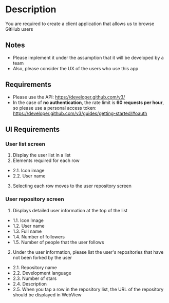 # Description

You are required to create a client application that allows us to browse GitHub users

## Notes
* Please implement it under the assumption that it will be developed by a team
* Also, please consider the UX of the users who use this app


## Requirements
* Please use the API: https://developer.github.com/v3/
* In the case of **no authentication**, the rate limit is **60 requests per hour**, so please use a personal access token: https://developer.github.com/v3/guides/getting-started/#oauth

## UI Requirements
### User list screen
1. Display the user list in a list
2. Elements required for each row
- 2.1. Icon image
- 2.2. User name
3. Selecting each row moves to the user repository screen

### User repository screen
1. Displays detailed user information at the top of the list
- 1.1. Icon Image
- 1.2. User name
- 1.3. Full name
- 1.4. Number of followers
- 1.5. Number of people that the user follows
2. Under the user information, please list the user's repositories that have not been forked by the user
- 2.1. Repository name
- 2.2. Development language
- 2.3. Number of stars
- 2.4. Description
- 2.5. When you tap a row in the repository list, the URL of the repository should be displayed in WebView


